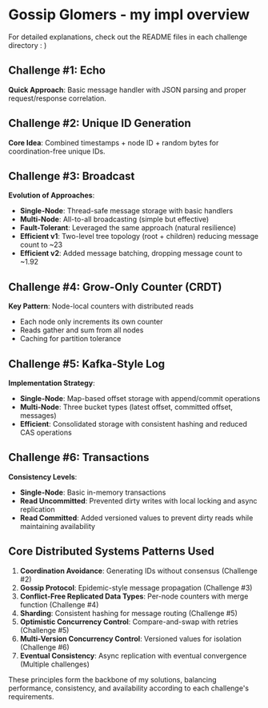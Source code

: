 # Gossip Glomers - my impl overview

For detailed explanations, check out the README files in each challenge directory : )

## Challenge #1: Echo
**Quick Approach**: Basic message handler with JSON parsing and proper request/response correlation.

## Challenge #2: Unique ID Generation
**Core Idea**: Combined timestamps + node ID + random bytes for coordination-free unique IDs.

## Challenge #3: Broadcast
**Evolution of Approaches**:
- **Single-Node**: Thread-safe message storage with basic handlers
- **Multi-Node**: All-to-all broadcasting (simple but effective)
- **Fault-Tolerant**: Leveraged the same approach (natural resilience)
- **Efficient v1**: Two-level tree topology (root + children) reducing message count to ~23
- **Efficient v2**: Added message batching, dropping message count to ~1.92

## Challenge #4: Grow-Only Counter (CRDT)
**Key Pattern**: Node-local counters with distributed reads
- Each node only increments its own counter
- Reads gather and sum from all nodes
- Caching for partition tolerance

## Challenge #5: Kafka-Style Log
**Implementation Strategy**:
- **Single-Node**: Map-based offset storage with append/commit operations
- **Multi-Node**: Three bucket types (latest offset, committed offset, messages)
- **Efficient**: Consolidated storage with consistent hashing and reduced CAS operations

## Challenge #6: Transactions
**Consistency Levels**:
- **Single-Node**: Basic in-memory transactions
- **Read Uncommitted**: Prevented dirty writes with local locking and async replication
- **Read Committed**: Added versioned values to prevent dirty reads while maintaining availability

## Core Distributed Systems Patterns Used

1. **Coordination Avoidance**: Generating IDs without consensus (Challenge #2)
2. **Gossip Protocol**: Epidemic-style message propagation (Challenge #3)
3. **Conflict-Free Replicated Data Types**: Per-node counters with merge function (Challenge #4)
4. **Sharding**: Consistent hashing for message routing (Challenge #5)
5. **Optimistic Concurrency Control**: Compare-and-swap with retries (Challenge #5)
6. **Multi-Version Concurrency Control**: Versioned values for isolation (Challenge #6)
7. **Eventual Consistency**: Async replication with eventual convergence (Multiple challenges)

These principles form the backbone of my solutions, balancing performance, consistency, and availability according to each challenge's requirements.